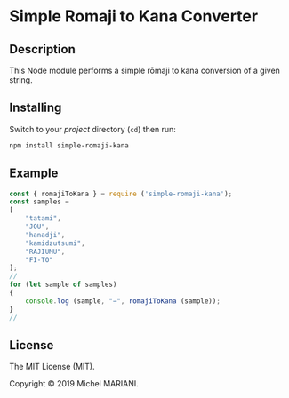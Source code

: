 # Simple Romaji to Kana Converter

## Description

This Node module performs a simple rōmaji to kana conversion of a given string.

## Installing

Switch to your *project* directory (`cd`) then run:

```bash
npm install simple-romaji-kana
```

## Example

```javascript
const { romajiToKana } = require ('simple-romaji-kana');
const samples =
[
    "tatami",
    "JOU",
    "hanadji",
    "kamidzutsumi",
    "RAJIUMU",
    "FI-TO"
];
//
for (let sample of samples)
{
    console.log (sample, "→", romajiToKana (sample));
}
//
```

## License

The MIT License (MIT).

Copyright © 2019 Michel MARIANI.
